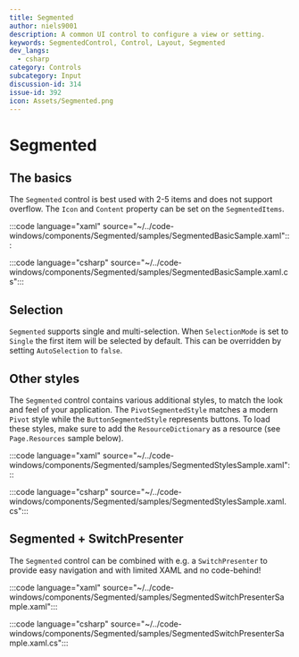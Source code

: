 ```yaml
---
title: Segmented
author: niels9001
description: A common UI control to configure a view or setting. 
keywords: SegmentedControl, Control, Layout, Segmented
dev_langs:
  - csharp
category: Controls
subcategory: Input
discussion-id: 314
issue-id: 392
icon: Assets/Segmented.png
---
```


# Segmented

## The basics

The `Segmented` control is best used with 2-5 items and does not support overflow. The `Icon` and `Content` property can be set on the `SegmentedItems`.

:::code language="xaml" source="~/../code-windows/components/Segmented/samples/SegmentedBasicSample.xaml":::

:::code language="csharp" source="~/../code-windows/components/Segmented/samples/SegmentedBasicSample.xaml.cs":::

## Selection

`Segmented` supports single and multi-selection. When `SelectionMode` is set to `Single` the first item will be selected by default. This can be overridden by setting `AutoSelection` to `false`.

## Other styles

The `Segmented` control contains various additional styles, to match the look and feel of your application. The `PivotSegmentedStyle` matches a modern `Pivot` style while the `ButtonSegmentedStyle` represents buttons. To load these styles, make sure to add the `ResourceDictionary` as a resource (see `Page.Resources` sample below).

:::code language="xaml" source="~/../code-windows/components/Segmented/samples/SegmentedStylesSample.xaml":::

:::code language="csharp" source="~/../code-windows/components/Segmented/samples/SegmentedStylesSample.xaml.cs":::

## Segmented + SwitchPresenter

The `Segmented` control can be combined with e.g. a `SwitchPresenter` to provide easy navigation and with limited XAML and no code-behind!

:::code language="xaml" source="~/../code-windows/components/Segmented/samples/SegmentedSwitchPresenterSample.xaml":::

:::code language="csharp" source="~/../code-windows/components/Segmented/samples/SegmentedSwitchPresenterSample.xaml.cs":::


